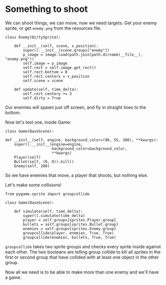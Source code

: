 # Something to shoot

We can shoot things, we can move, now we need targets. Get your enemy
sprite, or get `enemy.png` from the resources file.

    class Enemy(DirtySprite):

        def __init__(self, scene, x_position):
            super().__init__(scene.groups["enemy"])
            p_image = image.load(path.join(path.dirname(__file__), "enemy.png"))
            self.image = p_image
            self.rect = self.image.get_rect()
            self.rect.bottom = 0
            self.rect.centerx = x_position
            self.scene = scene

        def update(self, time_delta):
            self.rect.centery += 3
            self.dirty = True

Our enemies will spawn just off screen, and fly in straight lines to
the bottom.

Now let's test one, inside Game:

    class Game(BaseScene):

    def __init__(self, engine, background_color=(90, 55, 100), **kwargs):
        super().__init__(engine=engine,
                         background_color=background_color,
                         **kwargs)
        Player(self)
        Bullet(self, (0, 0)).kill()
        Enemy(self, 200)

So we have enemies that move, a player that shoots, but nothing else.

Let's make some collisions!

    from pygame.sprite import groupcollide

    class Game(BaseScene):

        def simulate(self, time_delta):
            super().simulate(time_delta)
            player = self.groups[sprites.Player.group]
            bullets = self.groups[sprites.Bullet.group]
            enemies = self.groups[sprites.Enemy.group]
            groupcollide(player, enemies, True, True)
            groupcollide(enemies, bullets, True, True)

`groupcollide` takes two sprite groups and checks every sprite inside
against each other. The two booleans are telling group collide to kill
all sprites in the first or second group that have collided with at
least one object in the other group.

Now all we need is to be able to make more than one enemy and we'll
have a game.
